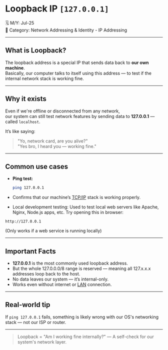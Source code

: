 # Loopback IP `[127.0.0.1]`

🗓️ M/Y: Jul-25  
📂 Category: Network Addressing & Identity - IP Addressing 

---


## What is Loopback?

The loopback address is a special IP that sends data back to **our own machine**.  
Basically, our computer talks to itself using this address — to test if the internal network stack is working fine.

---

## Why it exists

Even if we're offline or disconnected from any network,  
our system can still test network features by sending data to **127.0.0.1** — called `localhost`.

It’s like saying:
> "Yo, network card, are you alive?"  
> "Yes bro, I heard you — working fine."

---

## Common use cases

- **Ping test:**  
  ```bash
  ping 127.0.0.1

- Confirms that our machine’s [TCP/IP](https://github.com/orze4r/Networking-Journey/tree/main/6.%20Reference%20Models/6.2%20-%20The%20TCP-IP%20Model) stack is working properly.

- Local development testing:
Used to test local web servers like Apache, Nginx, Node.js apps, etc.
Try opening this in browser:

`http://127.0.0.1`

(Only works if a web service is running locally)



---

## Important Facts

- **127.0.0.1** is the most commonly used loopback address.
- But the whole 127.0.0.0/8 range is reserved — meaning all 127.x.x.x addresses loop back to the host.
- No data leaves our system — it’s internal-only.
- Works even without internet or [LAN](https://github.com/orze4r/Networking-Journey/blob/main/2.%20Types/2.1%20-%20Network%20Types/2.1.1%20-%20Personal%20or%20Home%20Networks/LAN.md) connection.



---

## Real-world tip

If `ping 127.0.0.1` fails, something is likely wrong with our OS's networking stack — not our ISP or router.


---

> Loopback = "Am I working fine internally?" — A self-check for our system's network layer.
